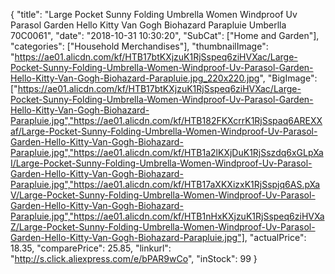 {
	"title": "Large Pocket Sunny Folding Umbrella Women Windproof Uv Parasol Garden Hello Kitty Van Gogh Biohazard Parapluie Umberlla 70C0061",
	"date": "2018-10-31 10:30:20",
	"SubCat": ["Home and Garden"],
	"categories": ["Household Merchandises"],
	"thumbnailImage": "https://ae01.alicdn.com/kf/HTB17btKXjzuK1RjSspeq6ziHVXac/Large-Pocket-Sunny-Folding-Umbrella-Women-Windproof-Uv-Parasol-Garden-Hello-Kitty-Van-Gogh-Biohazard-Parapluie.jpg_220x220.jpg",
	"BigImage": ["https://ae01.alicdn.com/kf/HTB17btKXjzuK1RjSspeq6ziHVXac/Large-Pocket-Sunny-Folding-Umbrella-Women-Windproof-Uv-Parasol-Garden-Hello-Kitty-Van-Gogh-Biohazard-Parapluie.jpg","https://ae01.alicdn.com/kf/HTB182FKXcrrK1RjSspaq6AREXXaf/Large-Pocket-Sunny-Folding-Umbrella-Women-Windproof-Uv-Parasol-Garden-Hello-Kitty-Van-Gogh-Biohazard-Parapluie.jpg","https://ae01.alicdn.com/kf/HTB1a2lKXjDuK1RjSszdq6xGLpXaI/Large-Pocket-Sunny-Folding-Umbrella-Women-Windproof-Uv-Parasol-Garden-Hello-Kitty-Van-Gogh-Biohazard-Parapluie.jpg","https://ae01.alicdn.com/kf/HTB17aXKXizxK1RjSspjq6AS.pXaV/Large-Pocket-Sunny-Folding-Umbrella-Women-Windproof-Uv-Parasol-Garden-Hello-Kitty-Van-Gogh-Biohazard-Parapluie.jpg","https://ae01.alicdn.com/kf/HTB1nHxKXjzuK1RjSspeq6ziHVXaZ/Large-Pocket-Sunny-Folding-Umbrella-Women-Windproof-Uv-Parasol-Garden-Hello-Kitty-Van-Gogh-Biohazard-Parapluie.jpg"],
	"actualPrice": 18.35,
	"comparePrice": 25.85,
	"linkurl": "http://s.click.aliexpress.com/e/bPAR9wCo",
	"inStock": 99
}
